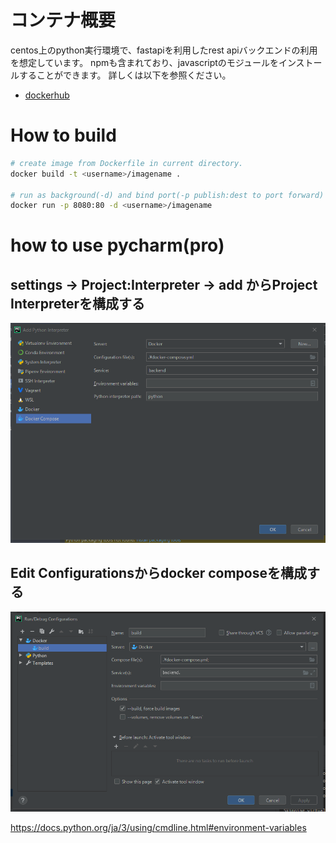 # コンテナ概要
centos上のpython実行環境で、fastapiを利用したrest apiバックエンドの利用を想定しています。
npmも含まれており、javascriptのモジュールをインストールすることができます。
詳しくは以下を参照ください。

- [dockerhub](https://hub.docker.com/r/centos/python-36-centos7)

# How to build

``` bash
# create image from Dockerfile in current directory.
docker build -t <username>/imagename .

# run as background(-d) and bind port(-p publish:dest to port forward)
docker run -p 8080:80 -d <username>/imagename

```

# how to use pycharm(pro)

## settings -> Project:Interpreter -> add からProject Interpreterを構成する
![Project:Interpreter](./docs/img/pycharm__project_interpreter.PNG)

## Edit Configurationsからdocker composeを構成する
![Project:Interpreter](./docs/img/pycharm__edit_configurations.PNG)



https://docs.python.org/ja/3/using/cmdline.html#environment-variables
